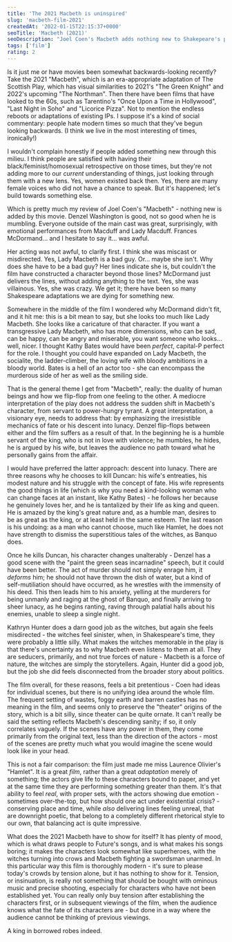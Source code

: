 ```yaml
---
title: 'The 2021 Macbeth is uninspired'
slug: 'macbeth-film-2021'
createdAt: '2022-01-15T22:15:37+0000'
seoTitle: 'Macbeth (2021)'
seoDescription: "Joel Coen's Macbeth adds nothing new to Shakepeare's play."
tags: ['film']
rating: 2
---
```


Is it just me or have movies been somewhat backwards-looking recently? Take the 2021 "Macbeth", which is an era-appropriate adaptation of The Scottish Play, which has visual similarities to 2021's "The Green Knight" and 2022's upcoming "The Northman". Then there have been films that have looked to the 60s, such as Tarentino's "Once Upon a Time in Hollywood", "Last Night in Soho" and "Licorice Pizza". Not to mention the endless reboots or adaptations of existing IPs. I suppose it's a kind of social commentary: people hate modern times so much that they've begun looking backwards. (I think we live in the most interesting of times, ironically!)

I wouldn't complain honestly if people added something new through this milieu. I think people are satisfied with having their black/feminist/homosexual retrospective on those times, but they're not adding more to our _current_ understanding of things, just looking through them with a new lens. Yes, women existed back then. Yes, there are many female voices who did not have a chance to speak. But it's happened; let's build towards something else.

Which is pretty much my review of Joel Coen's "Macbeth" - nothing new is added by this movie. Denzel Washington is good, not so good when he is mumbling. Everyone outside of the main cast was great, surprisingly, with emotional performances from Macduff and Lady Macduff. Frances McDormand... and I hesitate to say it... was awful.

Her acting was not awful, to clarify first. I think she was miscast or misdirected. Yes, Lady Macbeth is a bad guy. Or... maybe she isn't. Why does she have to be a bad guy? Her lines indicate she is, but couldn't the film have constructed a character beyond those lines? McDormand just delivers the lines, without adding anything to the text. Yes, she was villainous. Yes, she was crazy. We get it; there have been so many Shakespeare adaptations we are dying for something new.

Somewhere in the middle of the film I wondered why McDormand didn't fit, and it hit me: this is a bit mean to say, but she looks too much like Lady Macbeth. She looks like a caricature of that character. If you want a transgressive Lady Macbeth, who has more dimensions, who can be sad, can be happy, can be angry and miserable, you want someone who looks... well, nicer. I thought Kathy Bates would have been _perfect_, capital-P perfect for the role. I thought you could have expanded on Lady Macbeth, the socialite, the ladder-climber, the loving wife with bloody ambitions in a bloody world. Bates is a hell of an actor too - she can encompass the murderous side of her as well as the smiling side.

That is the general theme I get from "Macbeth", really: the duality of human beings and how we flip-flop from one feeling to the other. A mediocre interpretation of the play does not address the sudden shift in Macbeth's character, from servant to power-hungry tyrant. A great interpretation, a visionary eye, needs to address that: by emphasizing the irresistible mechanics of fate or his descent into lunacy. Denzel flip-flops between either and the film suffers as a result of that. In the beginning he is a humble servant of the king, who is not in love with violence; he mumbles, he hides, he is argued by his wife, but leaves the audience no path toward what he personally gains from the affair.

I would have preferred the latter approach: descent into lunacy. There are three reasons why he chooses to kill Duncan: his wife's entreaties, his modest nature and his struggle with the concept of fate. His wife represents the good things in life (which is why you need a kind-looking woman who can change faces at an instant, like Kathy Bates) - he follows her because he genuinely loves her, and he is tantalized by their life as king and queen. He is amazed by the king's great nature and, as a humble man, desires to be as great as the king, or at least held in the same esteem. The last reason is his undoing: as a man who cannot choose, much like Hamlet, he does not have strength to dismiss the superstitious tales of the witches, as Banquo does.

Once he kills Duncan, his character changes unalterably - Denzel has a good scene with the "paint the green seas incarnadine" speech, but it could have been better. The act of murder should not simply enrage him, it _deforms_ him; he should not have thrown the dish of water, but a kind of self-mutiliation should have occurred, as he wrestles with the immensity of his deed. This then leads him to his anxiety, yelling at the murderers for being unmanly and raging at the ghost of Banquo, and finally arriving to sheer lunacy, as he begins ranting, raving through palatial halls about his enemies, unable to sleep a single night.

Kathryn Hunter does a darn good job as the witches, but again she feels misdirected - the witches feel sinister, when, in Shakespeare's time, they were probably a little silly. What makes the witches memorable in the play is that there's uncertainty as to why Macbeth even listens to them at all. They are seducers, primarily, and not true forces of nature - Macbeth is a force of nature, the witches are simply the storytellers. Again, Hunter did a good job, but the job she did feels disconnected from the broader story about politics.

The film overall, for these reasons, feels a bit pretentious - Coen had ideas for individual scenes, but there is no unifying idea around the whole film. The frequent setting of wastes, foggy earth and barren castles has no meaning in the film, and seems only to preserve the "theater" origins of the story, which is a bit silly, since theater can be quite ornate. It can't really be said the setting reflects Macbeth's descending sanity; if so, it only correlates vaguely. If the scenes have any power in them, they come primarily from the original text, less than the direction of the actors - most of the scenes are pretty much what you would imagine the scene would look like in your head.

This is not a fair comparison: the film just made me miss Laurence Olivier's "Hamlet". It is a great _film_, rather than a great _adaptation_ merely of something; the actors give life to these characters bound to paper, and yet at the same time they are performing something greater than them. It's that ability to feel _real_, with proper sets, with the actors showing due emotion - sometimes over-the-top, but how should one act under existential crisis? - conserving place and time, while _also_ delivering lines feeling unreal, that are downright poetic, that belong to a completely different rhetorical style to our own, that balancing act is quite impressive.

What does the 2021 Macbeth have to show for itself? It has plenty of mood, which is what draws people to Future's songs, and is what makes his songs boring; it makes the characters look somewhat like superheroes, with the witches turning into crows and Macbeth fighting a swordsman unarmed. In this particular way this film is thoroughly modern - it's sure to please today's crowds by tension alone, but it has nothing to show for it. Tension, or insinuation, is really not something that should be bought with ominous music and precise shooting, especially for characters who have not been established yet. You can really only buy tension after establishing the characters first, or in subsequent viewings of the film, when the audience knows what the fate of its characters are - but done in a way where the audience cannot be thinking of previous viewings.

A king in borrowed robes indeed.

